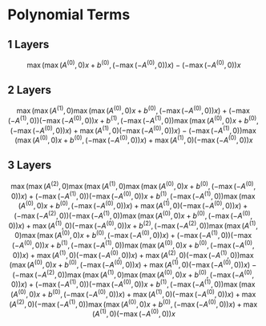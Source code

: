 # Polynomial Terms

## 1 Layers

$$\max(\max(A^{(0)}, 0)x + b^{(0)}, (-\max(-A^{(0)}, 0))x) - (-\max(-A^{(0)}, 0))x$$

## 2 Layers

$$\max(\max(A^{(1)}, 0)\max(\max(A^{(0)}, 0)x + b^{(0)}, (-\max(-A^{(0)}, 0))x) + (-\max(-A^{(1)}, 0))(-\max(-A^{(0)}, 0))x + b^{(1)}, (-\max(-A^{(1)}, 0))\max(\max(A^{(0)}, 0)x + b^{(0)}, (-\max(-A^{(0)}, 0))x) + \max(A^{(1)}, 0)(-\max(-A^{(0)}, 0))x) - (-\max(-A^{(1)}, 0))\max(\max(A^{(0)}, 0)x + b^{(0)}, (-\max(-A^{(0)}, 0))x) + \max(A^{(1)}, 0)(-\max(-A^{(0)}, 0))x$$

## 3 Layers

$$\max(\max(A^{(2)}, 0)\max(\max(A^{(1)}, 0)\max(\max(A^{(0)}, 0)x + b^{(0)}, (-\max(-A^{(0)}, 0))x) + (-\max(-A^{(1)}, 0))(-\max(-A^{(0)}, 0))x + b^{(1)}, (-\max(-A^{(1)}, 0))\max(\max(A^{(0)}, 0)x + b^{(0)}, (-\max(-A^{(0)}, 0))x) + \max(A^{(1)}, 0)(-\max(-A^{(0)}, 0))x) + (-\max(-A^{(2)}, 0))(-\max(-A^{(1)}, 0))\max(\max(A^{(0)}, 0)x + b^{(0)}, (-\max(-A^{(0)}, 0))x) + \max(A^{(1)}, 0)(-\max(-A^{(0)}, 0))x + b^{(2)}, (-\max(-A^{(2)}, 0))\max(\max(A^{(1)}, 0)\max(\max(A^{(0)}, 0)x + b^{(0)}, (-\max(-A^{(0)}, 0))x) + (-\max(-A^{(1)}, 0))(-\max(-A^{(0)}, 0))x + b^{(1)}, (-\max(-A^{(1)}, 0))\max(\max(A^{(0)}, 0)x + b^{(0)}, (-\max(-A^{(0)}, 0))x) + \max(A^{(1)}, 0)(-\max(-A^{(0)}, 0))x) + \max(A^{(2)}, 0)(-\max(-A^{(1)}, 0))\max(\max(A^{(0)}, 0)x + b^{(0)}, (-\max(-A^{(0)}, 0))x) + \max(A^{(1)}, 0)(-\max(-A^{(0)}, 0))x) - (-\max(-A^{(2)}, 0))\max(\max(A^{(1)}, 0)\max(\max(A^{(0)}, 0)x + b^{(0)}, (-\max(-A^{(0)}, 0))x) + (-\max(-A^{(1)}, 0))(-\max(-A^{(0)}, 0))x + b^{(1)}, (-\max(-A^{(1)}, 0))\max(\max(A^{(0)}, 0)x + b^{(0)}, (-\max(-A^{(0)}, 0))x) + \max(A^{(1)}, 0)(-\max(-A^{(0)}, 0))x) + \max(A^{(2)}, 0)(-\max(-A^{(1)}, 0))\max(\max(A^{(0)}, 0)x + b^{(0)}, (-\max(-A^{(0)}, 0))x) + \max(A^{(1)}, 0)(-\max(-A^{(0)}, 0))x$$
